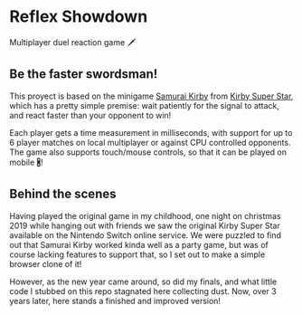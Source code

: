 # Reflex Showdown

Multiplayer duel reaction game 🗡️

## Be the faster swordsman!

This proyect is based on the minigame [Samurai Kirby](https://kirby.fandom.com/wiki/Samurai_Kirby) from [Kirby Super Star](https://en.wikipedia.org/wiki/Kirby_Super_Star), which has a pretty simple premise: wait patiently for the signal to attack, and react faster than your opponent to win!

Each player gets a time measurement in milliseconds, with support for up to 6 player matches on local multiplayer or against CPU controlled opponents. The game also supports touch/mouse controls, so that it can be played on mobile 🖁!

## Behind the scenes

Having played the original game in my childhood, one night on christmas 2019 while hanging out with friends we saw the original Kirby Super Star available on the Nintendo Switch online service. We were puzzled to find out that Samurai Kirby worked kinda well as a party game, but was of course lacking features to support that, so I set out to make a simple browser clone of it!

However, as the new year came around, so did my finals, and what little code I stubbed on this repo stagnated here collecting dust. Now, over 3 years later, here stands a finished and improved version!





